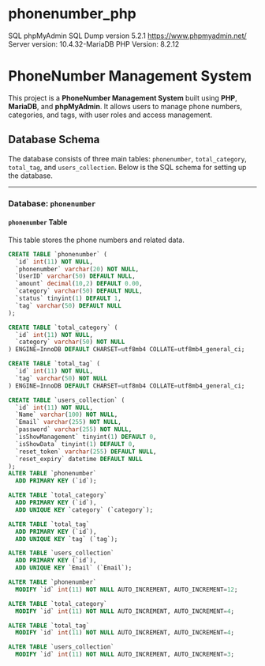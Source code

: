﻿# phonenumber_php

SQL
phpMyAdmin SQL Dump
version 5.2.1
https://www.phpmyadmin.net/
Server version: 10.4.32-MariaDB
PHP Version: 8.2.12

# PhoneNumber Management System

This project is a **PhoneNumber Management System** built using **PHP**, **MariaDB**, and **phpMyAdmin**. It allows users to manage phone numbers, categories, and tags, with user roles and access management.

## Database Schema

The database consists of three main tables: `phonenumber`, `total_category`, `total_tag`, and `users_collection`. Below is the SQL schema for setting up the database.

---

### Database: `phonenumber`

#### **`phonenumber` Table**
This table stores the phone numbers and related data.

```sql
CREATE TABLE `phonenumber` (
  `id` int(11) NOT NULL,
  `phonenumber` varchar(20) NOT NULL,
  `UserID` varchar(50) DEFAULT NULL,
  `amount` decimal(10,2) DEFAULT 0.00,
  `category` varchar(50) DEFAULT NULL,
  `status` tinyint(1) DEFAULT 1,
  `tag` varchar(50) DEFAULT NULL
);

CREATE TABLE `total_category` (
  `id` int(11) NOT NULL,
  `category` varchar(50) NOT NULL
) ENGINE=InnoDB DEFAULT CHARSET=utf8mb4 COLLATE=utf8mb4_general_ci;

CREATE TABLE `total_tag` (
  `id` int(11) NOT NULL,
  `tag` varchar(50) NOT NULL
) ENGINE=InnoDB DEFAULT CHARSET=utf8mb4 COLLATE=utf8mb4_general_ci;

CREATE TABLE `users_collection` (
  `id` int(11) NOT NULL,
  `Name` varchar(100) NOT NULL,
  `Email` varchar(255) NOT NULL,
  `password` varchar(255) NOT NULL,
  `isShowManagement` tinyint(1) DEFAULT 0,
  `isShowData` tinyint(1) DEFAULT 0,
  `reset_token` varchar(255) DEFAULT NULL,
  `reset_expiry` datetime DEFAULT NULL
);
ALTER TABLE `phonenumber`
  ADD PRIMARY KEY (`id`);

ALTER TABLE `total_category`
  ADD PRIMARY KEY (`id`),
  ADD UNIQUE KEY `category` (`category`);

ALTER TABLE `total_tag`
  ADD PRIMARY KEY (`id`),
  ADD UNIQUE KEY `tag` (`tag`);

ALTER TABLE `users_collection`
  ADD PRIMARY KEY (`id`),
  ADD UNIQUE KEY `Email` (`Email`);

ALTER TABLE `phonenumber`
  MODIFY `id` int(11) NOT NULL AUTO_INCREMENT, AUTO_INCREMENT=12;

ALTER TABLE `total_category`
  MODIFY `id` int(11) NOT NULL AUTO_INCREMENT, AUTO_INCREMENT=4;

ALTER TABLE `total_tag`
  MODIFY `id` int(11) NOT NULL AUTO_INCREMENT, AUTO_INCREMENT=4;

ALTER TABLE `users_collection`
  MODIFY `id` int(11) NOT NULL AUTO_INCREMENT, AUTO_INCREMENT=3;

